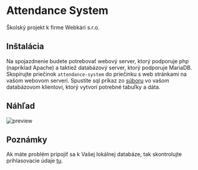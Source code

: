 # Attendance System
Školský projekt k firme Webkári s.r.o.

## Inštalácia
Na spojazdnenie budete potrebovať webový server, ktorý podporuje php (napríklad Apache) a taktiež databázový server, ktorý podporuje MariaDB.
Skopírujte priečinok `attendance-system` do priečinku s web stránkami na vašom webovom serveri.
Spustite sql príkaz zo [súboru](https://github.com/MattR-bpr/Attendance-System/blob/main/attendance-system/functions/db.sql) vo vašom databázovom klientovi, ktorý vytvorí potrebné tabuľky a dáta.

## Náhľad
![preview](https://user-images.githubusercontent.com/54020396/168131555-c220ee1c-2fbe-4bea-8e5a-8958ab32de19.png)

## Poznámky
Ak máte problém pripojiť sa k Vašej lokálnej databáze, tak skontrolujte prihlasovacie údaje [tu](https://github.com/MattR-bpr/Attendance-System/blob/main/attendance-system/functions/db.php#L9).
